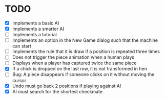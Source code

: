 # TODO

- [x] Implements a basic AI
- [x] Implements a smarter AI
- [ ] Implements a tutorial
- [ ] Implements an option in the New Game dialog such that the machine can start
- [ ] Implements the rule that it is draw if a position is repeated three times
- [ ] Does not trigger the piece animation when a human plays
- [ ] Displays when a player has captured twice the same piece
- [x] If a chick is dropped on the last row, it is not transformed in hen
- [ ] Bug: A piece disappears if someone clicks on it without moving the cursor
- [x] Undo must go back 2 positions if playing against AI
- [x] AI must search for the shortest checkmate